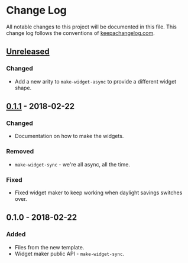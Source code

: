 # Change Log
All notable changes to this project will be documented in this file. This change log follows the conventions of [keepachangelog.com](http://keepachangelog.com/).

## [Unreleased]
### Changed
- Add a new arity to `make-widget-async` to provide a different widget shape.

## [0.1.1] - 2018-02-22
### Changed
- Documentation on how to make the widgets.

### Removed
- `make-widget-sync` - we're all async, all the time.

### Fixed
- Fixed widget maker to keep working when daylight savings switches over.

## 0.1.0 - 2018-02-22
### Added
- Files from the new template.
- Widget maker public API - `make-widget-sync`.

[Unreleased]: https://github.com/your-name/twitter-retriever/compare/0.1.1...HEAD
[0.1.1]: https://github.com/your-name/twitter-retriever/compare/0.1.0...0.1.1
